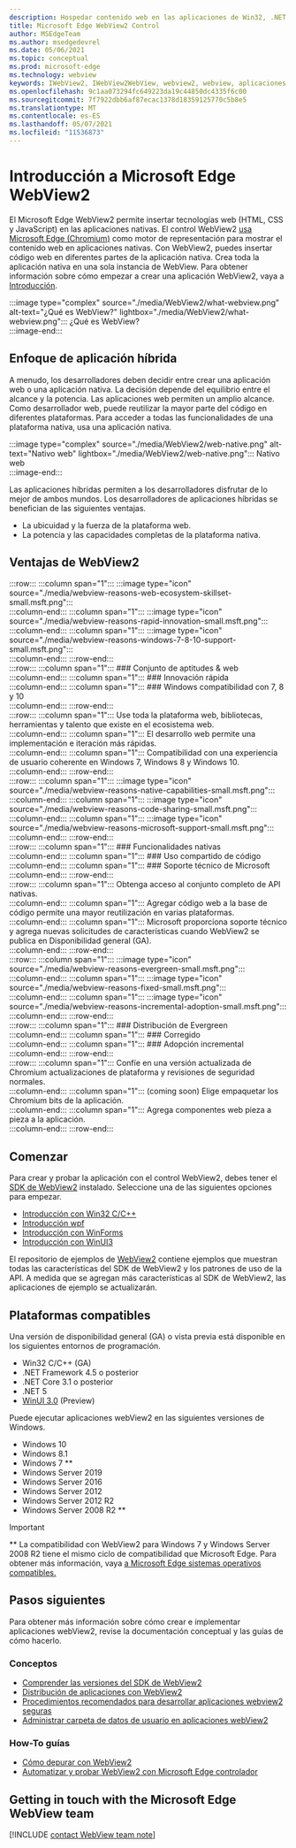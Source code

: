 ```yaml
---
description: Hospedar contenido web en las aplicaciones de Win32, .NET y UWP con el control Microsoft Edge WebView2
title: Microsoft Edge WebView2 Control
author: MSEdgeTeam
ms.author: msedgedevrel
ms.date: 05/06/2021
ms.topic: conceptual
ms.prod: microsoft-edge
ms.technology: webview
keywords: IWebView2, IWebView2WebView, webview2, webview, aplicaciones de win32, win32, edge, ICoreWebView2, CoreWebView2, ICoreWebView2Host, control de explorador, edge html, Windows Forms, WinForms, WPF, .NET, WinUI, Project Reunion
ms.openlocfilehash: 9c1aa073294fc649223da19c44850dc4335f6c00
ms.sourcegitcommit: 7f7922dbb6af87ecac1378d18359125770c5b8e5
ms.translationtype: MT
ms.contentlocale: es-ES
ms.lasthandoff: 05/07/2021
ms.locfileid: "11536873"
---
```

# <a name="introduction-to-microsoft-edge-webview2"></a>Introducción a Microsoft Edge WebView2  

El Microsoft Edge WebView2 permite insertar tecnologías web \(HTML, CSS y JavaScript\) en las aplicaciones nativas.  El control WebView2 [usa Microsoft Edge (Chromium)][MicrosoftedgeinsiderMain] como motor de representación para mostrar el contenido web en aplicaciones nativas.  Con WebView2, puedes insertar código web en diferentes partes de la aplicación nativa.  Crea toda la aplicación nativa en una sola instancia de WebView.  Para obtener información sobre cómo empezar a crear una aplicación WebView2, vaya a [Introducción](#get-started).  

:::image type="complex" source="./media/WebView2/what-webview.png" alt-text="¿Qué es WebView?" lightbox="./media/WebView2/what-webview.png":::
   ¿Qué es WebView?  
:::image-end:::    

## <a name="hybrid-app-approach"></a>Enfoque de aplicación híbrida  

A menudo, los desarrolladores deben decidir entre crear una aplicación web o una aplicación nativa.  La decisión depende del equilibrio entre el alcance y la potencia.  Las aplicaciones web permiten un amplio alcance.  Como desarrollador web, puede reutilizar la mayor parte del código en diferentes plataformas.  Para acceder a todas las funcionalidades de una plataforma nativa, usa una aplicación nativa.  

:::image type="complex" source="./media/WebView2/web-native.png" alt-text="Nativo web" lightbox="./media/WebView2/web-native.png":::
   Nativo web  
:::image-end:::    

Las aplicaciones híbridas permiten a los desarrolladores disfrutar de lo mejor de ambos mundos.  Los desarrolladores de aplicaciones híbridas se benefician de las siguientes ventajas.  

*   La ubicuidad y la fuerza de la plataforma web.  
*   La potencia y las capacidades completas de la plataforma nativa.  
    
## <a name="webview2-benefits"></a>Ventajas de WebView2   

:::row:::
   :::column span="1":::
      :::image type="icon" source="./media/webview-reasons-web-ecosystem-skillset-small.msft.png":::  
   :::column-end:::
   :::column span="1":::
      :::image type="icon" source="./media/webview-reasons-rapid-innovation-small.msft.png":::  
   :::column-end:::
   :::column span="1":::
      :::image type="icon" source="./media/webview-reasons-windows-7-8-10-support-small.msft.png":::  
   :::column-end:::
:::row-end:::  
:::row:::
   :::column span="1":::
      ### <a name="web-ecosystem--skillset"></a>Conjunto de aptitudes & web  
   :::column-end:::
   :::column span="1":::
      ### <a name="rapid-innovation"></a>Innovación rápida  
   :::column-end:::
   :::column span="1":::
      ### <a name="windows-7-8-and-10-support"></a>Windows compatibilidad con 7, 8 y 10  
   :::column-end:::
:::row-end:::  
:::row:::
   :::column span="1":::
      Use toda la plataforma web, bibliotecas, herramientas y talento que existe en el ecosistema web.  
   :::column-end:::
   :::column span="1":::
      El desarrollo web permite una implementación e iteración más rápidas.  
   :::column-end:::
   :::column span="1":::
      Compatibilidad con una experiencia de usuario coherente en Windows 7, Windows 8 y Windows 10.  
   :::column-end:::
:::row-end:::  
:::row:::
   :::column span="1":::
      :::image type="icon" source="./media/webview-reasons-native-capabilities-small.msft.png":::  
   :::column-end:::
   :::column span="1":::
      :::image type="icon" source="./media/webview-reasons-code-sharing-small.msft.png":::  
   :::column-end:::
   :::column span="1":::
      :::image type="icon" source="./media/webview-reasons-microsoft-support-small.msft.png":::  
   :::column-end:::
:::row-end:::  
:::row:::
   :::column span="1":::
      ### <a name="native-capabilities"></a>Funcionalidades nativas  
   :::column-end:::
   :::column span="1":::
      ### <a name="code-sharing"></a>Uso compartido de código  
   :::column-end:::
   :::column span="1":::
      ### <a name="microsoft-support"></a>Soporte técnico de Microsoft  
   :::column-end:::
:::row-end:::  
:::row:::
   :::column span="1":::
      Obtenga acceso al conjunto completo de API nativas.  
   :::column-end:::
   :::column span="1":::
      Agregar código web a la base de código permite una mayor reutilización en varias plataformas.  
   :::column-end:::
   :::column span="1":::
      Microsoft proporciona soporte técnico y agrega nuevas solicitudes de características cuando WebView2 se publica en Disponibilidad general \(GA\).  
   :::column-end:::
:::row-end:::  
:::row:::
   :::column span="1":::
      :::image type="icon" source="./media/webview-reasons-evergreen-small.msft.png":::  
   :::column-end:::
   :::column span="1":::
      :::image type="icon" source="./media/webview-reasons-fixed-small.msft.png":::  
   :::column-end:::
   :::column span="1":::
      :::image type="icon" source="./media/webview-reasons-incremental-adoption-small.msft.png":::  
   :::column-end:::
:::row-end:::  
:::row:::
   :::column span="1":::
      ### <a name="evergreen-distribution"></a>Distribución de Evergreen  
   :::column-end:::
   :::column span="1":::
      ### <a name="fixed"></a>Corregido  
   :::column-end:::
   :::column span="1":::
      ### <a name="incremental-adoption"></a>Adopción incremental  
   :::column-end:::
:::row-end:::  
:::row:::
   :::column span="1":::
      Confíe en una versión actualizada de Chromium actualizaciones de plataforma y revisiones de seguridad normales.  
   :::column-end:::
   :::column span="1":::
      \(coming soon\) Elige empaquetar los Chromium bits de la aplicación.  
   :::column-end:::
   :::column span="1":::
      Agrega componentes web pieza a pieza a la aplicación.  
   :::column-end:::
:::row-end:::  

## <a name="get-started"></a>Comenzar  

Para crear y probar la aplicación con el control WebView2, debes tener <!--both [Microsoft Edge (Chromium)][MicrosoftedgeinsiderDownload] and  -->el [SDK de WebView2][NugetPackagesMicrosoftWebWebView2] instalado.  Seleccione una de las siguientes opciones para empezar.  

*   [Introducción con Win32 C/C++][Webview2GetStartedWin32]  
*   [Introducción wpf][Webview2GetStartedWpf]  
*   [Introducción con WinForms][Webview2GetStartedWinforms]  
*   [Introducción con WinUI3][Webview2GetStartedWinui]  
    
El repositorio de ejemplos de [WebView2][GithubMicrosoftedgeWebview2samples] contiene ejemplos que muestran todas las características del SDK de WebView2 y los patrones de uso de la API.  A medida que se agregan más características al SDK de WebView2, las aplicaciones de ejemplo se actualizarán.  

## <a name="supported-platforms"></a>Plataformas compatibles  

Una versión de disponibilidad general \(GA\) o vista previa está disponible en los siguientes entornos de programación.  

*   Win32 C/C++ \(GA\)  
*   .NET Framework 4.5 o posterior  
*   .NET Core 3.1 o posterior  
*   .NET 5  
*   [WinUI 3.0][UwpToolkitsWinui3] \(Preview\)  
    
Puede ejecutar aplicaciones webView2 en las siguientes versiones de Windows.  

*   Windows 10  
*   Windows 8.1  
*   Windows 7 \*\*  
*   Windows Server 2019  
*   Windows Server 2016  
*   Windows Server 2012  
*   Windows Server 2012 R2  
*   Windows Server 2008 R2 \*\*  
    
> [!IMPORTANT]
> \*\* La compatibilidad con WebView2 para Windows 7 y Windows Server 2008 R2 tiene el mismo ciclo de compatibilidad que Microsoft Edge.  Para obtener más información, vaya [a Microsoft Edge sistemas operativos compatibles.][DeployedgeMicrosoftEdgeSupportedOS]  

## <a name="next-steps"></a>Pasos siguientes  

Para obtener más información sobre cómo crear e implementar aplicaciones webView2, revise la documentación conceptual y las guías de cómo hacerlo.  

### <a name="concepts"></a>Conceptos  

*   [Comprender las versiones del SDK de WebView2][Webview2ConceptsVersioning]  
*   [Distribución de aplicaciones con WebView2][Webview2ConceptsDistribution]  
*   [Procedimientos recomendados para desarrollar aplicaciones webview2 seguras][Webview2ConceptsSecurity]  
*   [Administrar carpeta de datos de usuario en aplicaciones webView2][Webview2ConceptsUserDataFolder]  
 
### <a name="how-to-guides"></a>How-To guías  

*   [Cómo depurar con WebView2][Webview2HowToDebug]  
*   [Automatizar y probar WebView2 con Microsoft Edge controlador][Webview2HowToWebdriver]  

## <a name="getting-in-touch-with-the-microsoft-edge-webview-team"></a>Getting in touch with the Microsoft Edge WebView team  

[!INCLUDE [contact WebView team note](./includes/contact-webview-team-note.md)]  

<!-- links -->  

[Webview2ConceptsDistribution]: ./concepts/distribution.md "Distribución de aplicaciones con WebView2 | Microsoft Docs"  
[Webview2ConceptsSecurity]: ./concepts/security.md "Procedimientos recomendados para desarrollar aplicaciones webview2 seguras | Microsoft Docs"  
[Webview2ConceptsUserDataFolder]: ./concepts/user-data-folder.md "Administrar la carpeta de datos de usuario | Microsoft Docs"  
[Webview2ConceptsVersioning]: ./concepts/versioning.md "Comprender las versiones del SDK de WebView2 | Microsoft Docs"  
[Webview2GetStartedWin32]: ./get-started/win32.md "Introducción a WebView2 | Microsoft Docs"  
[Webview2GetStartedWinforms]: ./get-started/winforms.md "Introducción a WebView2 en Windows forms (versión preliminar) | Microsoft Docs"  
[Webview2GetStartedWinui]: ./get-started/winui.md "Introducción a WebView2 en WinUI3 (versión preliminar) | Microsoft Docs"  
[Webview2GetStartedWpf]: ./get-started/wpf.md "Introducción a WebView2 en WPF (versión preliminar) | Microsoft Docs"  
[Webview2HowToDebug]: ./how-to/debug.md "Cómo depurar con WebView2 | Microsoft Docs"  
[Webview2HowToWebdriver]: ./how-to/webdriver.md "Automatizar y probar WebView2 con Microsoft Edge driver | Microsoft Docs"  
[Webview2ReleaseNotes]: ./release-notes.md "Notas de la versión de WebView2 SDK | Microsoft Docs"  

[UwpToolkitsWinui3]: /uwp/toolkits/winui3/index "Windows Biblioteca de interfaz de usuario 3 Versión preliminar 2 (julio de 2020) | Microsoft Docs"  

[DeployedgeMicrosoftEdgeSupportedOS]: /deployedge/microsoft-edge-supported-operating-systems "Microsoft Edge sistemas operativos compatibles | Microsoft Docs"  

[GithubMicrosoftedgeWebview2samples]: https://github.com/MicrosoftEdge/WebView2Samples "Ejemplos de WebView2: MicrosoftEdge/WebView2Samples | GitHub"  
[GithubMicrosoftedgeWebviewfeddback]: https://github.com/MicrosoftEdge/WebViewFeedback "Comentarios de WebView: MicrosoftEdge/WebViewFeedback | GitHub"  

[MicrosoftedgeinsiderMain]: https://www.microsoftedgeinsider.com "Microsoft Edge Insider"  
[MicrosoftedgeinsiderDownload]: https://www.microsoftedgeinsider.com/download "Descargar Microsoft Edge Insider"  

[NugetPackagesMicrosoftWebWebView2]: https://www.nuget.org/packages/Microsoft.Web.WebView2 "Microsoft.Web.WebView2 | NuGet Galería"  

